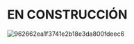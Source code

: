 #  EN CONSTRUCCIÓN

![962662ea1f3741e2b18e3da800fdeec6](https://github.com/dionatas-thomaz/estudey/assets/143839442/6b1b3d91-0a36-4fa1-b6d6-f65ab044c80e)
